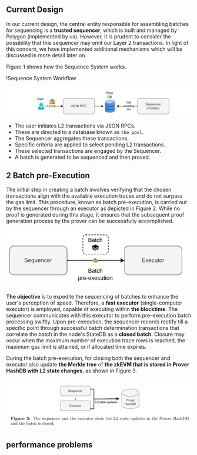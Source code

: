 ## Current Design

In our current design, the central entity responsible for assembling batches for sequencing is a **trusted sequencer**, which is built and managed by Polygon (implemented by us). However, it is prudent to consider the possibility that this sequencer may omit our Layer 2 transactions. In light of this concern, we have implemented additional mechanisms which will be discussed in more detail later on.

Figure 1 shows how the Sequence System works.

!Sequence System Workflow

![alt text](image.png)

- The user initiates L2 transactions via JSON RPCs.
- These are directed to a database known as `the pool`.
- The Sequencer aggregates these transactions.
- Specific criteria are applied to select pending L2 transactions.
- These selected transactions are engaged by the Sequencer.
- A batch is generated to be sequenced and then proved.


## 2 Batch pre-Execution

 The initial step in creating a batch involves verifying that the chosen transactions align
 with the available execution traces and do not surpass the gas limit. This procedure,
 known as batch pre-execution, is carried out by the sequencer through an executor as
 depicted in Figure 2. While no proof is generated during this stage, it ensures that the
 subsequent proof generation process by the prover can be successfully accomplished.

 ![alt text](image-1.png)


 **The objective** is to expedite the sequencing of batches to enhance the user's perception of speed. Therefore, a **fast executor** (single-computer executor) is employed, capable of executing within **the blocktime**. The sequencer communicates with this executor to perform pre-execution batch processing swiftly. Upon pre-execution, the sequencer records rectify till a specific point through successful batch determination transactions that correlate the batch in the node's StateDB as a **closed batch**. Closure may occur when the maximum number of execution trace rows is reached, the maximum gas limit is attained, or if allocated time expires.

During the batch pre-execution, for closing both the sequencer and executor also update **the Merkle tree** of **the zkEVM that is stored in Prover HashDB with L2 state changes**, as shown in Figure 3.


![alt text](image-2.png)


## performance problems 
